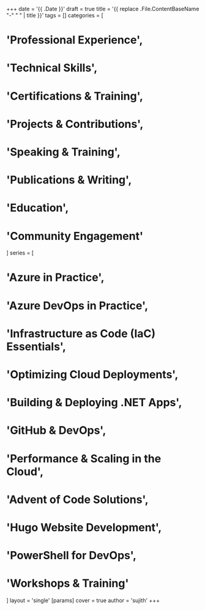 +++
date = '{{ .Date }}'
draft = true
title = '{{ replace .File.ContentBaseName "-" " " | title }}'
tags = []
categories = [
  # 'Professional Experience',
  # 'Technical Skills',
  # 'Certifications & Training',
  # 'Projects & Contributions',
  # 'Speaking & Training',
  # 'Publications & Writing',
  # 'Education',
  # 'Community Engagement'
]
series = [
  # 'Azure in Practice',
  # 'Azure DevOps in Practice',
  # 'Infrastructure as Code (IaC) Essentials',
  # 'Optimizing Cloud Deployments',
  # 'Building & Deploying .NET Apps',
  # 'GitHub & DevOps',
  # 'Performance & Scaling in the Cloud',
  # 'Advent of Code Solutions',
  # 'Hugo Website Development',
  # 'PowerShell for DevOps',
  # 'Workshops & Training'
]
layout = 'single'
[params]
    cover = true
    author = 'sujith'
+++
